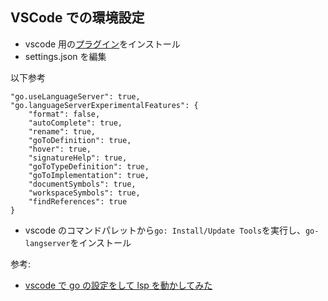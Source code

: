 ## VSCode での環境設定

- vscode 用の[プラグイン](https://github.com/Microsoft/vscode-go)をインストール
- settings.json を編集

以下参考

```
"go.useLanguageServer": true,
"go.languageServerExperimentalFeatures": {
    "format": false,
    "autoComplete": true,
    "rename": true,
    "goToDefinition": true,
    "hover": true,
    "signatureHelp": true,
    "goToTypeDefinition": true,
    "goToImplementation": true,
    "documentSymbols": true,
    "workspaceSymbols": true,
    "findReferences": true
}
```

- vscode のコマンドパレットから`go: Install/Update Tools`を実行し、`go-langserver`をインストール

参考:

- [vscode で go の設定をして lsp を動かしてみた](https://yuzu441.hateblo.jp/entry/2019/01/30/081500)
